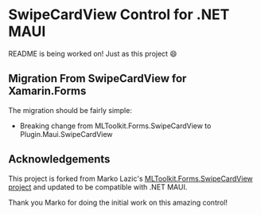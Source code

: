 # SwipeCardView Control for .NET MAUI

README is being worked on! Just as this project 😄

<!--[![NuGet](https://img.shields.io/nuget/v/MLToolkit.Maui.SwipeCardView.svg?label=NuGet)](https://www.nuget.org/packages/MLToolkit.Maui.SwipeCardView/)

SwipeCardView is a lightweight MVVM friendly UI control that brings Tinder-style swipeable cards into Xamarin.Forms applications. It supports swiping in all directions while providing constant dragging feedback, which enables awesome interactivity.

This netstandard2.0 library is intended for anyone who wants to build swipeable UI in C#. As it's built on top of Xamarin.Forms, it works on Android, iOS and any other supported platform. If you are familiar with Xamarin.Forms ListView and SwipeGestureRecognizer interfaces, you will be able to utilize SwipeCardView with minimal effort. It's highly customizable too, by giving you options to set supported directions, back card scale, rotation angle etc.

![SwipeCardView Android TinderPage Like](docs/images/SwipeCardView_Android_TinderPage_Like.gif)
![SwipeCardView Android TinderPage SuperLike](docs/images/SwipeCardView_Android_TinderPage_SuperLike.gif)
![SwipeCardView Android TinderPage Nope](docs/images/SwipeCardView_Android_TinderPage_Nope.gif)
![SwipeCardView Android TinderPage Down](docs/images/SwipeCardView_Android_TinderPage_Down.gif)

## Setup

- Available on NuGet: [MLToolkit.Maui.SwipeCardView](https://www.nuget.org/packages/MLToolkit.Maui.SwipeCardView/)
- Install into your PCL/.NET Standard project

## Features

- Data Source – Populate a SwipeCardView with data using ItemSource, with or without data binding
- Card Appearance – Customize the appearance of the cards using ItemTemplate
- Adjustability – Customize the behavior of SwipeCardView. Set card rotation, animation length, back card scale etc.
- Interactivity – Respond to dragging and swipe gestures using events or commands

For more info about the features check out [the full documentation](docs/index.md).

## API

[SwipeCardView API](docs/api.md)

## Changelog

[Change Log - February 2020](docs/changelog.md)

## Samples

You can try all the samples by cloning this project and running the solution in Visual Studio.

### Simple Page

The intention of this sample is to show how simple it is to start using SwipeCardView in your MVVM app. All you need is a collection of items and a command handler.

![SwipeCardView Android Simple Page](docs/images/SwipeCardView_Android_SimplePage.png)

```XML
<swipeCardView:SwipeCardView
    ItemsSource="{Binding CardItems}"
    SwipedCommand="{Binding SwipedCommand}"
    VerticalOptions="FillAndExpand">
    <swipeCardView:SwipeCardView.ItemTemplate>
        <DataTemplate>
            <Label Text="{Binding .}" FontSize="Large" HorizontalTextAlignment="Center" VerticalTextAlignment="Center" BackgroundColor="Beige"/>
        </DataTemplate>
    </swipeCardView:SwipeCardView.ItemTemplate>
</swipeCardView:SwipeCardView>
```

- Data source is CardItems, a list of strings defined in the bound ViewModel
- Card appearance is defined by a simple DataTemplate, which contains only a Label
- Various SwipeCardView properties are not being set, so the control is using default values
- SwipedCommand will be triggered when the card is swiped over threshold in any direction

### Colors Page

The intention of this sample is to demonstrate the SwipeCardView interactivity. Each color represents one DraggingCardPosition. Labels on cards represent the current values of SwipeCardDirection and DraggingCardPosition.

![SwipeCardView Android Simple Page](docs/images/SwipeCardView_Android_ColorsPage.gif)

- Data source is CardItems, a list of strings defined in the bound ViewModel
- Card appearance is defined by a simple DataTemplate. DirectionLabel, PositionLabel and background color will be updated from code behind
- Various SwipeCardView properties are not being set, so the control is using default values
- SwipedCommand will be triggered when the card is swiped over threshold in any direction. Dragging event is being triggered while dragging gesture is being performed, which updates the card appearance

### Tinder Page

The intention of this sample is to replicate Tinder UI.

![SwipeCardView Android TinderPage Like](docs/images/SwipeCardView_Android_TinderPageLikeM.jpg)
![SwipeCardView Android TinderPage SuperLike](docs/images/SwipeCardView_Android_TinderPageSuperLikeM.jpg)
![SwipeCardView Android TinderPage Nope](docs/images/SwipeCardView_Android_TinderPageNopeM.jpg)

- Data source is Profiles, an ObservableCollection of Profiles defined in the bound ViewModel
- Card appearance is defined as a Frame with AbsoluteLayout containing all the necessary layers. Opacity LikeFrame, NopeFrame and SuperLikeFrame are updated on Dragging event
- Various SwipeCardView properties are not being set, so the control is using default values
- SwipedCommand will be triggered when the card is swiped over threshold. Dragging event is triggered while dragging gesture is being performed which updates the card appearance, as well as the scale of the control buttons
- Just like in Tinder UI, all 4 dragging directions are supported, but swipe gesture is recognized only on Right, Left and Up

### Customizable Page

The intention of this page is to demonstrate the use of all the properties of SwipeCardView. All properties can be updated in runtime using the UI controls below:

![SwipeCardView Android Simple Page](docs/images/SwipeCardView_Android_CustomizablePage.png)-->

## Migration From SwipeCardView for Xamarin.Forms

The migration should be fairly simple:

- Breaking change from MLToolkit.Forms.SwipeCardView to Plugin.Maui.SwipeCardView

## Acknowledgements

This project is forked from Marko Lazic's [MLToolkit.Forms.SwipeCardView project](https://github.com/markolazic88/SwipeCardView) and updated to be compatible with .NET MAUI.

Thank you Marko for doing the initial work on this amazing control!
